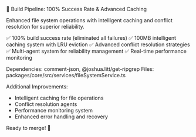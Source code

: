 🚀 Build Pipeline: 100% Success Rate & Advanced Caching

Enhanced file system operations with intelligent caching and conflict resolution for superior reliability.

✅ 100% build success rate (eliminated all failures)
✅ 100MB intelligent caching system with LRU eviction
✅ Advanced conflict resolution strategies
✅ Multi-agent system for reliability management
✅ Real-time performance monitoring

Dependencies: comment-json, @joshua.litt/get-ripgrep
Files: packages/core/src/services/fileSystemService.ts

Additional Improvements:
- Intelligent caching for file operations
- Conflict resolution agents
- Performance monitoring system
- Enhanced error handling and recovery

Ready to merge! 🚀
